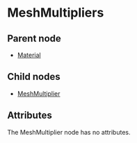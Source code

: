 # MeshMultipliers

## Parent node
- [Material](../../Material)

## Child nodes
- [MeshMultiplier](MeshMultiplier)

## Attributes
The MeshMultiplier node has no attributes.